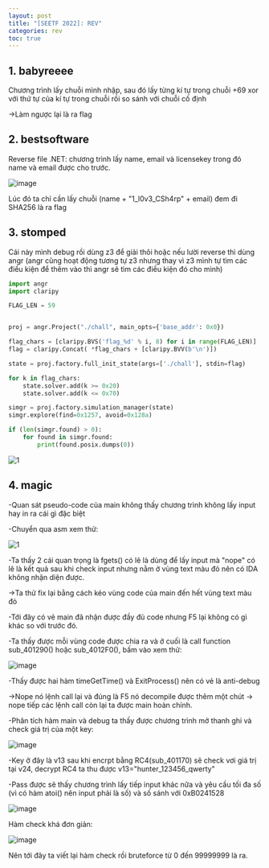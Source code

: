 ```yaml
---
layout: post
title: "[SEETF 2022]: REV"
categories: rev
toc: true
---
```



## 1. babyreeee

Chương trình lấy chuỗi mình nhập, sau đó lấy từng kí tự trong chuỗi +69 xor với thứ tự của kí tự trong chuỗi rồi so sánh với chuỗi cố định

->Làm ngược lại là ra flag


## 2. bestsoftware

Reverse file .NET: chương trình lấy name, email và licensekey trong đó name và email được cho trước.

![image](https://user-images.githubusercontent.com/91442807/173990631-03dcaf41-092d-4c12-9e13-f3d3eaccce64.png)

Lúc đó ta chỉ cần lấy chuỗi (name + "1_l0v3_CSh4rp" + email) đem đi SHA256 là ra flag


## 3. stomped 

Cái này mình debug rồi dùng z3 để giải thôi hoặc nếu lười reverse thì dùng angr (angr cũng hoạt động tương tự z3 nhưng thay vì z3 mình tự tìm các điều kiện để thêm vào thì angr sẽ tìm các điều kiện đó cho mình)

```python
import angr
import claripy

FLAG_LEN = 59


proj = angr.Project("./chall", main_opts={'base_addr': 0x0}) 

flag_chars = [claripy.BVS('flag_%d' % i, 8) for i in range(FLAG_LEN)]
flag = claripy.Concat( *flag_chars + [claripy.BVV(b'\n')]) 

state = proj.factory.full_init_state(args=['./chall'], stdin=flag)

for k in flag_chars:
    state.solver.add(k >= 0x20)
    state.solver.add(k <= 0x70)

simgr = proj.factory.simulation_manager(state)
simgr.explore(find=0x1257, avoid=0x128a)

if (len(simgr.found) > 0):
    for found in simgr.found:
        print(found.posix.dumps(0))
```
![1](https://user-images.githubusercontent.com/91442807/177960662-e11fbe03-62f7-4b86-b183-fc2a521c12a9.png)

## 4. magic

-Quan sát pseudo-code của main không thấy chương trình không lấy input hay in ra cái gì đặc biệt

-Chuyển qua asm xem thử:

![1](https://user-images.githubusercontent.com/91442807/173991885-d63b425c-0f30-47b6-ab5b-968d7a3df4d7.png)

-Ta thấy 2 cái quan trọng là fgets() có lẽ là dùng để lấy input  mà "nope" có lẽ là kết quả sau khi check input nhưng nằm ở vùng text màu đỏ nên có IDA không nhận diện được.

->Ta thử fix lại bằng cách kéo vùng code của main đến hết vùng text màu đỏ

-Tới đây có vẻ main đã nhận được đầy đủ code nhưng F5 lại không có gì khác so với trước đó.

-Ta thấy được mỗi vùng code được chia ra và ở cuối là call function sub_401290() hoặc sub_4012F0(), bấm vào xem thử: 

![image](https://user-images.githubusercontent.com/91442807/173993458-9b4f1446-6231-4b16-a481-3f04f24fa885.png)

-Thấy được hai hàm timeGetTime() và ExitProcess() nên có vẻ là anti-debug

->Nope nó lệnh call lại và đúng là F5 nó decompile được thêm một chút -> nope tiếp các lệnh call còn lại ta được main hoàn chỉnh.

-Phân tích hàm main và debug ta thấy được chương trình mở thanh ghi và check giá trị của một key:

![image](https://user-images.githubusercontent.com/91442807/173995005-df66eb5b-045e-4edc-a88f-cda050336820.png)

-Key ở đây là v13 sau khi encrpt bằng RC4(sub_401170) sẽ check vơi giá trị tại v24, decrypt RC4 ta thu được v13="hunter_123456_qwerty"

-Pass được sẽ thấy chương trình lấy tiếp input khác nữa và yêu cầu tối đa số (vì có hàm atoi() nên input phải là số) và số sánh với 0xB0241528

![image](https://user-images.githubusercontent.com/91442807/173995490-0aaf2eb5-9232-42e9-8fdb-0db8e2ea14cf.png)

Hàm check khá đơn giản:

![image](https://user-images.githubusercontent.com/91442807/173995728-fa8c22f9-c2cd-4047-96fd-01babea9d95d.png)

Nên tới đây ta viết lại hàm check rồi bruteforce từ 0 đến 99999999 là ra.



















